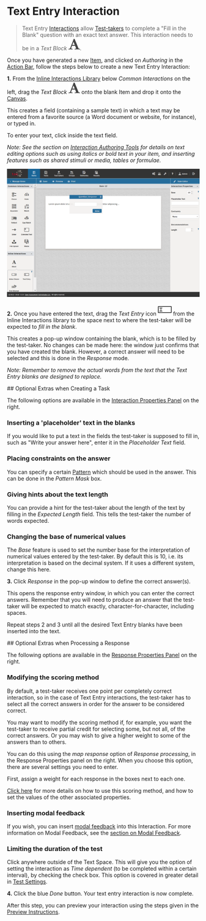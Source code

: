 # Text Entry Interaction

> Text Entry [Interactions](../appendix/glossary.md#interaction) allow [Test-takers](../appendix/glossary.md#test-taker) to complete a "Fill in the Blank" question with an exact text answer. This interaction needs to be in a _Text Block_ ![Block](../resources/_icons/font.png).

Once you have generated a new [Item](../appendix/glossary.md#item), and clicked on *Authoring* in the [Action Bar](../appendix/glossary.md#action-bar), follow the steps below to create a new Text Entry Interaction:

**1.** From the [Inline Interactions Library](../appendix/glossary.md#inline-interactions-library) below *Common Interactions* on the left, drag the *Text Block* ![Block](../resources/_icons/font.png) onto the blank Item and drop it onto the [Canvas](../appendix/glossary.md#canvas).

This creates a field (containing a sample text) in which a text may be entered from a favorite source (a Word document or website, for instance), or typed in. 

To enter your text, click inside the text field.

*Note: See the section on [Interaction Authoring Tools](../interactions/interaction-authoring-tools.md) for details on text editing options such as using italics or bold text in your item, and inserting features such as shared stimuli or media, tables or formulae.*

![Text Entry Interaction](../resources/backend/items/authoring-89.png)

**2.** Once you have entered the text, drag the *Text Entry* icon ![Text Entry](../resources/_icons/text-entry.png) from the Inline Interactions library to the space next to where the test-taker will be expected to *fill in the blank*.

This creates a pop-up window containing the blank, which is to be filled by the test-taker. No changes can be made here: the window just confirms that you have created the blank. However, a correct answer will need to be selected and this is done in the *Response* mode.

*Note: Remember to remove the actual words from the text that the Text Entry blanks are designed to replace.*

<aside class="optional-extras">
## Optional Extras when Creating a Task

The following options are available in the [Interaction Properties Panel](../appendix/glossary.md#interaction-properties-panel) on the right.

### Inserting a 'placeholder' text in the blanks 

If you would like to put a text in the fields the test-taker is supposed to fill in, such as "Write your answer here", enter it in the *Placeholder Text* field.
 
### Placing constraints on the answer

You can specify a certain [Pattern](../appendix/glossary.md#pattern) which should be used in the answer. This can be done in the *Pattern Mask* box.
 
### Giving hints about the text length

You can provide a hint for the test-taker about the length of the text by filling in the *Expected Length* field. This tells the test-taker the number of words expected.

### Changing the base of numerical values

The *Base* feature is used to set the number base for the interpretation of numerical values entered by the test-taker. By default this is 10, i.e. its interpretation is based on the decimal system. If it uses a different system, change this here. 

</aside>

**3.** Click *Response* in the pop-up window to define the correct answer(s).

This opens the response entry window, in which you can enter the correct answers. Remember that you will need to produce an answer that the test-taker will be expected to match exactly, character-for-character, including spaces. 

Repeat steps 2 and 3 until all the desired Text Entry blanks have been inserted into the text.

<aside class="optional-extras">
## Optional Extras when Processing a Response

The following options are available in the [Response Properties Panel](../appendix/glossary.md#response-properties-panel) on the right.

### Modifying the scoring method

By default, a test-taker receives one point per completely correct interaction, so in the case of Text Entry interactions, the test-taker has to select all the correct answers in order for the answer to be considered correct.

You may want to modify the scoring method if, for example, you want the test-taker to receive partial credit for selecting some, but not all, of the correct answers. Or you may wish to give a higher weight to some of the answers than to others. 

You can do this using the *map response* option of *Response processing*, in the Response Properties panel on the right. When you choose this option, there are several settings you need to enter.
 
First, assign a weight for each response in the boxes next to each one.

[Click here](../items/item-scoring-rules.md#item-scoring-rules) for more details on how to use this scoring method, and how to set the values of the other associated properties.


### Inserting modal feedback 

If you wish, you can insert [modal feedback](../appendix/glossary.md#modal-feedback) into this Interaction. For more information on Modal Feedback, see the [section on Modal Feedback](../items/modal-feedback.md).

### Limiting the duration of the test

Click anywhere outside of the Text Space. This will give you the option of setting the interaction as *Time dependent* (to be completed within a certain interval), by checking the check box. This option is covered in greater detail in [Test Settings](../tests/tests-settings.md).

</aside>

**4.** Click the blue *Done* button. Your text entry interaction is now complete.

After this step, you can preview your interaction using the steps given in the [Preview Instructions](../items/preview.md).
